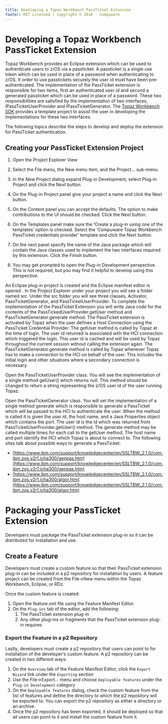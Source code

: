 ```yaml
---
title: Developing a Topaz Workbench PassTicket Extension
footer: MIT Licensed | Copyright © 2018 - Compuware
---
```


# Developing a Topaz Workbench PassTicket Extension

Topaz Workbench provides an Eclipse extension which can be used to authenticate users to z/OS via a passticket. A passticket is a single use token which can be used in place of a password when authenticating to z/OS. It order to use passtickets securely the user id must have been pre-authenticated. The implementation of the PassTicket extension is responsible for two items, first an authenticated user id and second a generated passticket which can be used in place of a password. These two responsibilities are satisfied by the implementation of two interfaces, IPassTicketUserProvider and IPassTicketGenerator. The [Topaz Workbench SDK](./Topaz_Workbench_API_Code_Snippets) provides a template project to assist the user in developing the implementations for these two interfaces.

The following topics describe the steps to develop and deploy the extension for PassTicket authentication.

## Creating your PassTicket Extension Project

1. Open the Project Explorer View

2. Select the File menu, the New menu item, and the Project... sub-menu.
3. In the New Project dialog expand Plug-in Development, select Plug-in Project and click the Next button.
4. On the Plug-in Project panel give your project a name and click the Next button.
5. On the Content panel you can accept the defaults. The option to make contributions to the UI should be checked. Click the Next button.
6. On the Templates panel make sure the ‘Create a plug-in using one of the templates’ option is checked. Select the ‘Compuware Topaz Workbench PassTicket credentials provider’ template and click the Next button.
7. On the next panel specify the name of the Java package which will contain the Java classes used to implement the two interfaces required by this extension. Click the Finish button.
8. You may get prompted to open the Plug-in Development perspective. This is not required, but you may find it helpful to develop using this perspective.

An Eclipse plug-in project is created and the Eclipse manifest editor is opened . In the Project Explorer under your project you will see a folder named src. Under the src folder you will see three classes, Activator, PassTicketGenerator, and PassTicketUserProvider. To complete the implementation of the PassTicket Extension you will write Java code for the contents of the PassTickedUserProvider.getUser method and PassTicketGenerator.generate method. The PassTicket extension is activated by Topaz when the user defines a Host Connection using the PassTicket Credential Provider. The getUser method is called by Topaz at the time of login. The user id returned is associated with the HCI connection which triggered the login. This user id is cached and will be used by Topaz throughout the current session without calling the extension again. The PassTicketGenerator.generate method is called by Topaz whenever Topaz has to make a connection to the HCI on behalf of the user. This includes the initial login and other situations where a secondary connection is necessary.
 
Open the PassTicketUserProvider class. You will see the implementation of a single method getUser() which returns null. This method should be changed to return a string representing the z/OS user id of the user running Topaz.

Open the PassTicketGenerator class. You will set the implementation of a single method generate which is responsible to generate a PassTicket which will be passed to the HCI to authenticate the user. When the method is called it is given the user id, the host name, and a Java Properties object which contains the port. The user id is the id which was returned from PassTicketUserProvider.getUser() method. The generate method may be called multiple times for each call to the getUser method.
The host name and port identify the HCI which Topaz is about to connect to. The following sites talk about possible ways to generate a PassTicket:

- [https://www.ibm.com/support/knowledgecenter/en/SSLTBW_2.1.0/com.ibm.zos.v2r1.icha300/genpas.htm](https://www.ibm.com/support/knowledgecenter/en/SSLTBW_2.1.0/com.ibm.zos.v2r1.icha300/genpas.htm)
- [https://www.ibm.com/support/knowledgecenter/en/SSLTBW_2.1.0/com.ibm.zos.v2r1.icha300/algor.htm](https://www.ibm.com/support/knowledgecenter/en/SSLTBW_2.1.0/com.ibm.zos.v2r1.icha300/algor.htm)

# Packaging your PassTicket Extension

Developers must package the PassTicket extension plug-in so it can be distributed for installation and use.

## Create a Feature

Developers must create a custom feature so that their PassTicket extension plug-in can be included in a p2 repository for installation by users. A feature project can be created from the File->New menu within the Topaz Workbench, Eclipse, or RDz.

Once the custom feature is created:

1. Open the feature.xml file using the Feature Manifest Editor.
2. On the `Plug-ins` tab of the editor, add the following:
   1. The PassTicket extension plug-in
   2. Any other plug-ins or fragments that the PassTicket extension plug-in requires


### Export the Feature in a p2 Repository

Lastly, developers must create a p2 repository that users can point to for installation of the developer’s custom feature. A p2 repository can be created in two different ways:

1. On the `Overview` tab of the Feature Manifest Editor, click the `Export Wizard` link under the `Exporting` section
2. Use the File->Export... menu and choose `Deployable features` under the `Plug-in Development` category
3. On the `Deployable features` dialog, check the custom feature from the list of features and define the directory to which the p2 repository will be exported to. You can export the p2 repository as either a directory or an archive.
4. Once the p2 repository has been exported, it should be deployed so that all users can point to it and install the custom feature from it.
